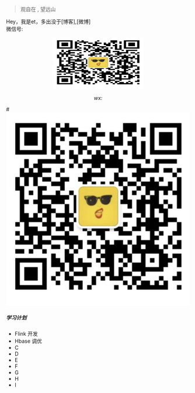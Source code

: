 > 观自在 , 望远山

Hey，我是et，多出没于[博客],[微博]    
微信号:    

<p align="center">
    <img src="https://raw.githubusercontent.com/liuyitian0/liuyitian0.github.io/master/img/my-wechat.jpg" alt="Sample"  width="250" height="140">
    <p align="center">
        <em>wx:</em>
    </p>
</p>

#![](/img/my-wechat.jpg)

##### 学习计划

-  Flink 开发 
-  Hbase 调优 
-  C
-  D
-  E
-  F
-  G
-  H
-  I
